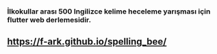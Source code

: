 ### İlkokullar arası 500 Ingilizce kelime heceleme yarışması için flutter web derlemesidir.

## https://f-ark.github.io/spelling_bee/
